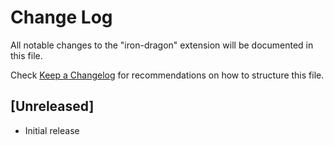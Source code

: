 # Change Log

All notable changes to the "iron-dragon" extension will be documented in this file.

Check [Keep a Changelog](http://keepachangelog.com/) for recommendations on how to structure this file.

## [Unreleased]

- Initial release
